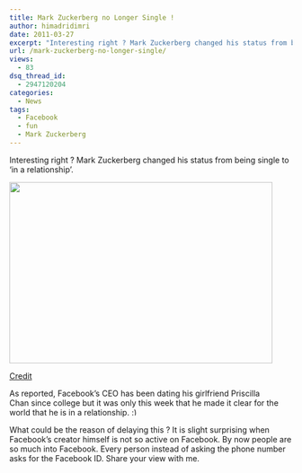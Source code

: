 ```yaml
---
title: Mark Zuckerberg no Longer Single !
author: himadridimri
date: 2011-03-27
excerpt: "Interesting right ? Mark Zuckerberg changed his status from being single to 'in a relationship'."
url: /mark-zuckerberg-no-longer-single/
views:
  - 83
dsq_thread_id:
  - 2947120204
categories:
  - News
tags:
  - Facebook
  - fun
  - Mark Zuckerberg
---
```

Interesting right ? Mark Zuckerberg changed his status from being single to &#8216;in a relationship&#8217;.

[<img class="alignnone size-full wp-image-6344" src="http://cdn.devilsworkshop.org/files/2011/03/Mark-Zuckerberg-changed-relationship-status.jpg" alt="" width="468" height="323" />][1]

<a href="http://www.buzzfeed.com/burnred/mark-zuckerberg-changes-his-status-to-in-a-re-281t" onclick="_gaq.push(['_trackEvent', 'outbound-article', 'http://www.buzzfeed.com/burnred/mark-zuckerberg-changes-his-status-to-in-a-re-281t', 'Credit']);" >Credit</a>

As reported, Facebook&#8217;s CEO has been dating his girlfriend Priscilla Chan since college but it was only this week that he made it clear for the world that he is in a relationship. <img src="http://devilsworkshop.org/wp-includes/images/smilies/simple-smile.png" alt=":)" class="wp-smiley" style="height: 1em; max-height: 1em;" />

What could be the reason of delaying this ? It is slight surprising when Facebook&#8217;s creator himself is not so active on Facebook. By now people are so much into Facebook. Every person instead of asking the phone number asks for the Facebook ID. Share your view with me.

 [1]: http://cdn.devilsworkshop.org/files/2011/03/Mark-Zuckerberg-changed-relationship-status.jpg

